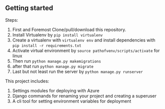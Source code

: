 ## Getting started

Steps:

1. First and Foremost Clone/pull/download this repository.
2. Install Virtualenv by `pip install virtualenv`
3. Create a virtualenv with `virtualenv env` and install dependencies with `pip install -r requirements.txt`
4. Activate virtual environment by `source pathofvenv/scripts/activate` for linux
5. Then run `python manage.py makemigrations`
6. after that run `python manage.py migrate`
7. Last but not least run the server by `python manage.py runserver`

This project includes:

1. Settings modules for deploying with Azure
2. Django commands for renaming your project and creating a superuser
3. A cli tool for setting environment variables for deployment
